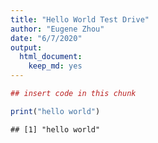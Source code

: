 ```yaml
---
title: "Hello World Test Drive"
author: "Eugene Zhou"
date: "6/7/2020"
output: 
  html_document: 
    keep_md: yes
---
```



```r
## insert code in this chunk

print("hello world")
```

```
## [1] "hello world"
```

